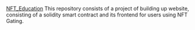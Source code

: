 [NFT_Education](https://github.com/MeetModi24/NFT_Education/blob/main/README.md#nft_education)
This repository consists of a project of building up website, consisting of a solidity smart contract and its frontend for users using NFT Gating.
